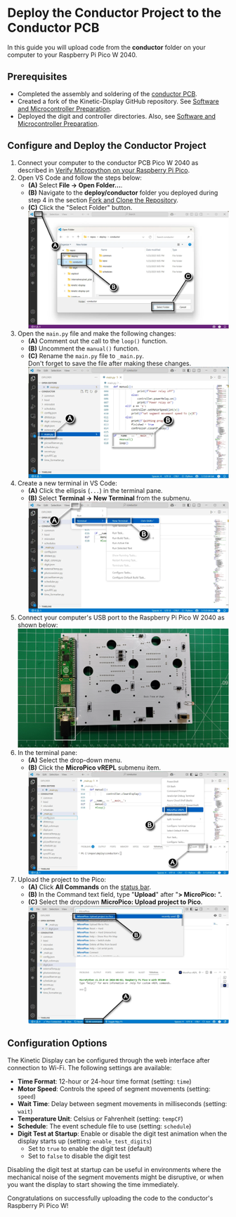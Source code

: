 # Deploy the Conductor Project to the Conductor PCB

In this guide you will upload code from the **conductor** folder on your computer to your Raspberry Pi Pico W 2040.

## Prerequisites

- Completed the assembly and soldering of the [conductor PCB](controllerpcbassembly.md).
- Created a fork of the Kinetic-Display GitHub repository. See [Software and Microcontroller Preparation](../prerequisitesoftware.md).
- Deployed the digit and controller directories. Also, see [Software and Microcontroller Preparation](../prerequisitesoftware.md).

## Configure and Deploy the Conductor Project

1. Connect your computer to the conductor PCB Pico W 2040 as described in [Verify Micropython on your Raspberry Pi Pico](../prerequisitesoftware.md).
1. Open VS Code and follow the steps below:
      - **(A)** Select **File -> Open Folder...**.
      - **(B)** Navigate to the **deploy/conductor** folder you deployed during step 4 in the section [Fork and Clone the Repository](../prerequisitesoftware.md).
      - **(C)** Click the "Select Folder" button.  
   ![deploycontrollercode-1.webp](../img/deploycontrollercode/deploycontrollercode-1.webp)
1. Open the `main.py` file and make the following changes:
      - **(A)** Comment out the call to the `loop()` function.
      - **(B)** Uncomment the `manual()` function.
      - **(C)** Rename the `main.py` file to `_main.py`.  
   Don't forget to save the file after making these changes.  
   ![deploycontrollercode-2](../img/deploycontrollercode/deploycontrollercode-2.webp)
1. Create a new terminal in VS Code:
      - **(A)** Click the ellipsis (`...`) in the terminal pane.
      - **(B)** Select **Terminal -> New Terminal** from the submenu.  
   ![deploycontrollercode-3](../img/deploycontrollercode/deploycontrollercode-3.webp)
1. Connect your computer's USB port to the Raspberry Pi Pico W 2040 as shown below:  
   ![deploycontrollercode-4](../img/deploycontrollercode/deploycontrollercode-4.webp)
1. In the terminal pane:
      - **(A)** Select the drop-down menu.
      - **(B)** Click the **MicroPico vREPL** submenu item.  
   ![deploycontrollercode-5](../img/deploycontrollercode/deploycontrollercode-5.webp)
1. Upload the project to the Pico:
      - **(A)** Click **All Commands** on the [status bar](https://code.visualstudio.com/api/ux-guidelines/status-bar).
      - **(B)** In the Command text field, type "**Upload**" after "**> MicroPico:** ".
      - **(C)** Select the dropdown **MicroPico: Upload project to Pico**.  
   ![deploycontrollercode-6](../img/deploycontrollercode/deploycontrollercode-6.webp)

## Configuration Options

The Kinetic Display can be configured through the web interface after connection to Wi-Fi. The following settings are available:

- **Time Format**: 12-hour or 24-hour time format (setting: `time`)
- **Motor Speed**: Controls the speed of segment movements (setting: `speed`)
- **Wait Time**: Delay between segment movements in milliseconds (setting: `wait`)
- **Temperature Unit**: Celsius or Fahrenheit (setting: `tempCF`)
- **Schedule**: The event schedule file to use (setting: `schedule`)
- **Digit Test at Startup**: Enable or disable the digit test animation when the display starts up (setting: `enable_test_digits`)
  - Set to `true` to enable the digit test (default)
  - Set to `false` to disable the digit test

Disabling the digit test at startup can be useful in environments where the mechanical noise of the segment movements might be disruptive, or when you want the display to start showing the time immediately.

Congratulations on successfully uploading the code to the conductor's Raspberry Pi Pico W!